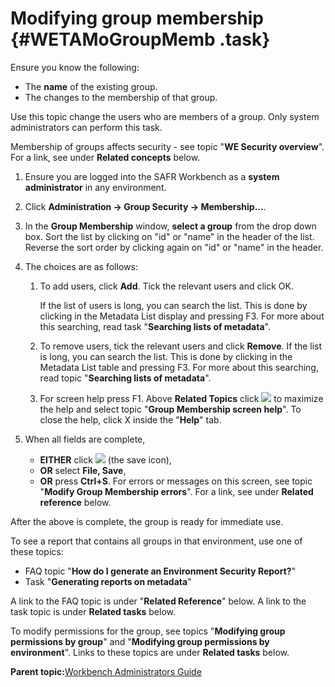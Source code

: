# Modifying group membership {#WETAMoGroupMemb .task}

Ensure you know the following:

-   The **name** of the existing group.
-   The changes to the membership of that group.

Use this topic change the users who are members of a group. Only system administrators can perform this task.

Membership of groups affects security - see topic "**WE Security overview**". For a link, see under **Related concepts** below.

1.  Ensure you are logged into the SAFR Workbench as a **system administrator** in any environment.

2.  Click **Administration -\> Group Security -\> Membership...**.

3.  In the **Group Membership** window, **select a group** from the drop down box. Sort the list by clicking on "id" or "name" in the header of the list. Reverse the sort order by clicking again on "id" or "name" in the header.

4.  The choices are as follows:

    1.  To add users, click **Add**. Tick the relevant users and click OK.

        If the list of users is long, you can search the list. This is done by clicking in the Metadata List display and pressing F3. For more about this searching, read task "**Searching lists of metadata**".

    2.  To remove users, tick the relevant users and click **Remove**. If the list is long, you can search the list. This is done by clicking in the Metadata List table and pressing F3. For more about this searching, read topic "**Searching lists of metadata**".

    3.  For screen help press F1. Above **Related Topics** click ![](images/Icon_Maximize_01.GIF) to maximize the help and select topic "**Group Membership screen help**". To close the help, click X inside the "**Help**" tab.

5.  When all fields are complete,

    -   **EITHER** click ![](images/Icon_Save_03.GIF) \(the save icon\),
    -   **OR** select **File, Save**,
    -   **OR** press **Ctrl+S**.
    For errors or messages on this screen, see topic "**Modify Group Membership errors**". For a link, see under **Related reference** below.


After the above is complete, the group is ready for immediate use.

To see a report that contains all groups in that environment, use one of these topics:

-   FAQ topic "**How do I generate an Environment Security Report?**"
-   Task "**Generating reports on metadata**"

A link to the FAQ topic is under "**Related Reference**" below. A link to the task topic is under **Related tasks** below.

To modify permissions for the group, see topics "**Modifying group permissions by group**" and "**Modifying group permissions by environment**". Links to these topics are under **Related tasks** below.

**Parent topic:**[Workbench Administrators Guide](../html/AAR582WEAdmin.md)

